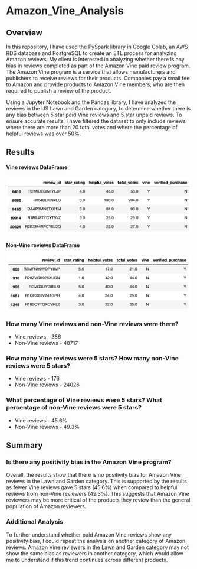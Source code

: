 # Amazon_Vine_Analysis
## Overview
In this repository, I have used the PySpark library in Google Colab, an AWS RDS database and PostgreSQL to create an ETL process for analyzing Amazon reviews. My client is interested in analyzing whether there is any bias in reviews completed as part of the Amazon Vine paid review program. The Amazon Vine program is a service that allows manufacturers and publishers to receive reviews for their products. Companies pay a small fee to Amazon and provide products to Amazon Vine members, who are then required to publish a review of the product.

Using a Jupyter Notebook and the Pandas library, I have analyzed the reviews in the US Lawn and Garden category, to determine whether there is any bias between 5 star paid Vine reviews and 5 star unpaid reviews. To ensure accurate results, I have filtered the dataset to only include reviews where there are more than 20 total votes and where the percentage of helpful reviews was over 50%.

## Results
#### Vine reviews DataFrame
![vine_reviews](https://github.com/luke-c-newell/Amazon_Vine_Analysis/blob/main/images/vine_reviews.png "vine_reviews.png")

#### Non-Vine reviews DataFrame
![non_vine_reviews](https://github.com/luke-c-newell/Amazon_Vine_Analysis/blob/main/images/non_vine_reviews.png "non_vine_reviews.png")

### How many Vine reviews and non-Vine reviews were there?
- Vine reviews - 386
- Non-Vine reviews - 48717

### How many Vine reviews were 5 stars? How many non-Vine reviews were 5 stars?
- Vine reviews - 176
- Non-Vine reviews - 24026

### What percentage of Vine reviews were 5 stars? What percentage of non-Vine reviews were 5 stars?
- Vine reviews - 45.6%
- Non-Vine reviews - 49.3%

## Summary
### Is there any positivity bias in the Amazon Vine program?
Overall, the results show that there is no positivity bias for Amazon Vine reviews in the Lawn and Garden category. This is supported by the results as fewer Vine reviews gave 5 stars (45.6%) when compared to helpful reviews from non-Vine reviewers (49.3%). This suggests that Amazon Vine reviewers may be more critical of the products they review than the general population of Amazon reviewers.

### Additional Analysis
To further understand whether paid Amazon Vine reviews show any positivity bias, I could repeat the analysis on another category of Amazon reviews. Amazon Vine reviewers in the Lawn and Garden category may not show the same bias as reviewers in another category, which would allow me to understand if this trend continues across different products.
